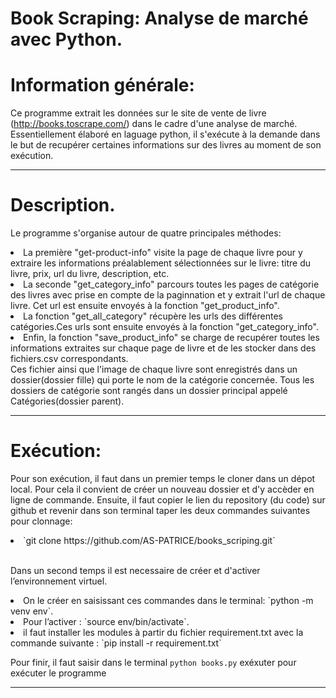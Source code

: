 # Book Scraping: Analyse de marché avec Python.

# Information générale:
Ce programme extrait les données sur le site de vente de livre (http://books.toscrape.com/) dans le cadre d'une analyse de marché.<br/>
Essentiellement élaboré en laguage python, il s'exécute à la demande dans le but de recupérer certaines informations sur des livres au moment de son exécution.
***
# Description.

Le programme s'organise autour de quatre principales méthodes: <br/>
<li>La première "get-product-info" visite la page de chaque livre pour y extraire les informations préalablement sélectionnées sur le livre: titre du livre, prix, url du livre, description, etc.<br/>
<li>La seconde "get_category_info" parcours toutes les pages de catégorie des livres avec prise en compte de la paginnation et y extrait l'url de chaque livre. Cet url est ensuite envoyés à la fonction "get_product_info".<br/>
<li>La fonction "get_all_category" récupère les urls des différentes catégories.Ces urls sont ensuite envoyés à la fonction "get_category_info".<br/>
<li>Enfin, la fonction "save_product_info" se charge de recupérer toutes les informations extraites sur chaque page de livre  et de les stocker dans des fichiers.csv correspondants.<br/>Ces fichier ainsi que l'image de chaque livre sont enregistrés dans un dossier(dossier fille) qui porte le nom de la catégorie concernée. Tous les dossiers de catégorie sont rangés dans un dossier principal  appelé Catégories(dossier parent).<br/>

***
# Exécution:

Pour son exécution, il faut dans un premier temps le cloner dans un dépot local. Pour cela il convient de créer un nouveau dossier et d'y accèder en ligne de commande. Ensuite, il faut copier le lien du repository (du code) sur github et revenir dans son terminal taper les deux commandes suivantes pour clonnage: <br/>

<li>`git clone https://github.com/AS-PATRICE/books_scriping.git`<br/><br/>

Dans un second temps il est necessaire de créer et d'activer l’environnement virtuel.<br/>
<li> On le créer en saisissant ces commandes dans le terminal: `python -m venv env`.<br/>
<li> Pour l’activer : `source env/bin/activate`.<br/>
<li> il faut installer les modules à partir du fichier requirement.txt avec la commande suivante : `pip install -r requirement.txt`

	

Pour finir, il faut saisir dans le terminal `python books.py` exéxuter pour exécuter le programme

***

